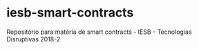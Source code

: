 # iesb-smart-contracts
Repositório para matéria de smart contracts - IESB - Tecnologias Disruptivas 2018-2
